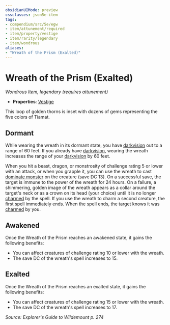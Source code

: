 ```yaml
---
obsidianUIMode: preview
cssclasses: json5e-item
tags:
- compendium/src/5e/egw
- item/attunement/required
- item/property/vestige
- item/rarity/legendary
- item/wondrous
aliases: 
- "Wreath of the Prism (Exalted)"
---
```

# Wreath of the Prism (Exalted)
*Wondrous Item, legendary (requires attunement)*  

- **Properties**: [Vestige](/Systems/5e/rules/item-properties.md#Vestige)

This loop of golden thorns is inset with dozens of gems representing the five colors of Tiamat.

## Dormant

While wearing the wreath in its dormant state, you have [darkvision](/Systems/5e/rules/senses.md#darkvision) out to a range of 60 feet. If you already have [darkvision](/Systems/5e/rules/senses.md#darkvision), wearing the wreath increases the range of your [darkvision](/Systems/5e/rules/senses.md#darkvision) by 60 feet.

When you hit a beast, dragon, or monstrosity of challenge rating 5 or lower with an attack, or when you grapple it, you can use the wreath to cast [dominate monster](/Systems/5e/spells/dominate-monster.md) on the creature (save DC 13). On a successful save, the target is immune to the power of the wreath for 24 hours. On a failure, a shimmering, golden image of the wreath appears as a collar around the target's neck or as a crown on its head (your choice) until it is no longer [charmed](/Systems/5e/rules/conditions.md#charmed) by the spell. If you use the wreath to charm a second creature, the first spell immediately ends. When the spell ends, the target knows it was [charmed](/Systems/5e/rules/conditions.md#charmed) by you.

## Awakened

Once the Wreath of the Prism reaches an awakened state, it gains the following benefits:

- You can affect creatures of challenge rating 10 or lower with the wreath.  
- The save DC of the wreath's spell increases to 15.  

## Exalted

Once the Wreath of the Prism reaches an exalted state, it gains the following benefits:

- You can affect creatures of challenge rating 15 or lower with the wreath.  
- The save DC of the wreath's spell increases to 17.  

*Source: Explorer's Guide to Wildemount p. 274*